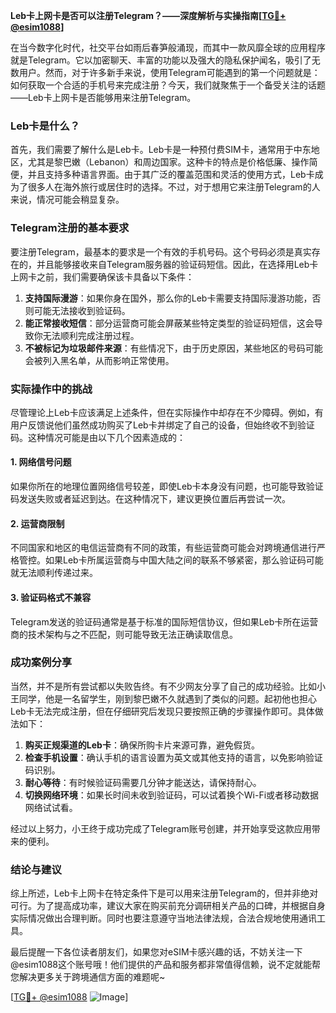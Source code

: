**Leb卡上网卡是否可以注册Telegram？——深度解析与实操指南[[TG💪+ @esim1088](https://t.me/s/esim1088)]**

在当今数字化时代，社交平台如雨后春笋般涌现，而其中一款风靡全球的应用程序就是Telegram。它以加密聊天、丰富的功能以及强大的隐私保护闻名，吸引了无数用户。然而，对于许多新手来说，使用Telegram可能遇到的第一个问题就是：如何获取一个合适的手机号来完成注册？今天，我们就聚焦于一个备受关注的话题——Leb卡上网卡是否能够用来注册Telegram。

### Leb卡是什么？

首先，我们需要了解什么是Leb卡。Leb卡是一种预付费SIM卡，通常用于中东地区，尤其是黎巴嫩（Lebanon）和周边国家。这种卡的特点是价格低廉、操作简便，并且支持多种语言界面。由于其广泛的覆盖范围和灵活的使用方式，Leb卡成为了很多人在海外旅行或居住时的选择。不过，对于想用它来注册Telegram的人来说，情况可能会稍显复杂。

### Telegram注册的基本要求

要注册Telegram，最基本的要求是一个有效的手机号码。这个号码必须是真实存在的，并且能够接收来自Telegram服务器的验证码短信。因此，在选择用Leb卡上网卡之前，我们需要确保该卡具备以下条件：
1. **支持国际漫游**：如果你身在国外，那么你的Leb卡需要支持国际漫游功能，否则可能无法接收到验证码。
2. **能正常接收短信**：部分运营商可能会屏蔽某些特定类型的验证码短信，这会导致你无法顺利完成注册过程。
3. **不被标记为垃圾邮件来源**：有些情况下，由于历史原因，某些地区的号码可能会被列入黑名单，从而影响正常使用。

### 实际操作中的挑战

尽管理论上Leb卡应该满足上述条件，但在实际操作中却存在不少障碍。例如，有用户反馈说他们虽然成功购买了Leb卡并绑定了自己的设备，但始终收不到验证码。这种情况可能是由以下几个因素造成的：

#### 1. 网络信号问题
如果你所在的地理位置网络信号较差，即使Leb卡本身没有问题，也可能导致验证码发送失败或者延迟到达。在这种情况下，建议更换位置后再尝试一次。

#### 2. 运营商限制
不同国家和地区的电信运营商有不同的政策，有些运营商可能会对跨境通信进行严格管控。如果Leb卡所属运营商与中国大陆之间的联系不够紧密，那么验证码可能就无法顺利传递过来。

#### 3. 验证码格式不兼容
Telegram发送的验证码通常是基于标准的国际短信协议，但如果Leb卡所在运营商的技术架构与之不匹配，则可能导致无法正确读取信息。

### 成功案例分享

当然，并不是所有尝试都以失败告终。有不少网友分享了自己的成功经验。比如小王同学，他是一名留学生，刚到黎巴嫩不久就遇到了类似的问题。起初他也担心Leb卡无法完成注册，但在仔细研究后发现只要按照正确的步骤操作即可。具体做法如下：

1. **购买正规渠道的Leb卡**：确保所购卡片来源可靠，避免假货。
2. **检查手机设置**：确认手机的语言设置为英文或其他支持的语言，以免影响验证码识别。
3. **耐心等待**：有时候验证码需要几分钟才能送达，请保持耐心。
4. **切换网络环境**：如果长时间未收到验证码，可以试着换个Wi-Fi或者移动数据网络试试看。

经过以上努力，小王终于成功完成了Telegram账号创建，并开始享受这款应用带来的便利。

### 结论与建议

综上所述，Leb卡上网卡在特定条件下是可以用来注册Telegram的，但并非绝对可行。为了提高成功率，建议大家在购买前充分调研相关产品的口碑，并根据自身实际情况做出合理判断。同时也要注意遵守当地法律法规，合法合规地使用通讯工具。

最后提醒一下各位读者朋友们，如果您对eSIM卡感兴趣的话，不妨关注一下@esim1088这个账号哦！他们提供的产品和服务都非常值得信赖，说不定就能帮您解决更多关于跨境通信方面的难题呢~

[[TG💪+ @esim1088](https://t.me/s/esim1088) ![Image](https://i.postimg.cc/4NQfJmqS/Snipaste-2025-05-13-00-14-12.png)]